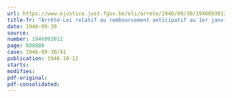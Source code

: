```yaml
---
url: https://www.ejustice.just.fgov.be/eli/arrete/1946/09/30/1946093012/justel
title-fr: "Arrêté-Loi relatif au remboursement anticipatif au 1er janvier 1947 du solde de l'Emprunt extérieur 5 1/2 % 1934 de 600 millions de francs français"
date: 1946-09-30
source:
number: 1946093012
page: 888888
case: 1946-09-30/41
publication: 1946-10-12
starts:
modifies:
pdf-original:
pdf-consolidated:
---
```


